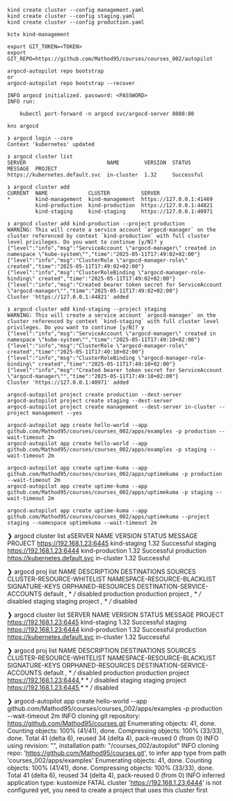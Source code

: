 ```shell
kind create cluster --config management.yaml
kind create cluster --config staging.yaml
kind create cluster --config production.yaml
```

```shell
kctx kind-management
```

```
export GIT_TOKEN=<TOKEN>
export GIT_REPO=https://github.com/Mathod95/courses/courses_002/autopilot
```

```shell
argocd-autopilot repo bootstrap
or
argocd-autopilot repo bootstrap --recover
```

```shell
INFO argocd initialized. password: <PASSWORD>
INFO run:

    kubectl port-forward -n argocd svc/argocd-server 8080:80
```

```shell
kns argocd
```

```shell
❯ argocd login --core
Context 'kubernetes' updated

❯ argocd cluster list
SERVER                          NAME        VERSION  STATUS      MESSAGE  PROJECT
https://kubernetes.default.svc  in-cluster  1.32     Successful

❯ argocd cluster add
CURRENT  NAME             CLUSTER          SERVER
*        kind-management  kind-management  https://127.0.0.1:41469
         kind-production  kind-production  https://127.0.0.1:44821
         kind-staging     kind-staging     https://127.0.0.1:40971

❯ argocd cluster add kind-production --project production
WARNING: This will create a service account `argocd-manager` on the cluster referenced by context `kind-production` with full cluster level privileges. Do you want to continue [y/N]? y
{"level":"info","msg":"ServiceAccount \"argocd-manager\" created in namespace \"kube-system\"","time":"2025-05-11T17:49:02+02:00"}
{"level":"info","msg":"ClusterRole \"argocd-manager-role\" created","time":"2025-05-11T17:49:02+02:00"}
{"level":"info","msg":"ClusterRoleBinding \"argocd-manager-role-binding\" created","time":"2025-05-11T17:49:02+02:00"}
{"level":"info","msg":"Created bearer token secret for ServiceAccount \"argocd-manager\"","time":"2025-05-11T17:49:02+02:00"}
Cluster 'https://127.0.0.1:44821' added

❯ argocd cluster add kind-staging --project staging
WARNING: This will create a service account `argocd-manager` on the cluster referenced by context `kind-staging` with full cluster level privileges. Do you want to continue [y/N]? y
{"level":"info","msg":"ServiceAccount \"argocd-manager\" created in namespace \"kube-system\"","time":"2025-05-11T17:49:10+02:00"}
{"level":"info","msg":"ClusterRole \"argocd-manager-role\" created","time":"2025-05-11T17:49:10+02:00"}
{"level":"info","msg":"ClusterRoleBinding \"argocd-manager-role-binding\" created","time":"2025-05-11T17:49:10+02:00"}
{"level":"info","msg":"Created bearer token secret for ServiceAccount \"argocd-manager\"","time":"2025-05-11T17:49:10+02:00"}
Cluster 'https://127.0.0.1:40971' added
```

```shell
argocd-autopilot project create production --dest-server 
argocd-autopilot project create staging --dest-server 
argocd-autopilot project create management --dest-server in-cluster --project management --yes 
```

```
argocd-autopilot app create hello-world --app github.com/Mathod95/courses/courses_002/apps/examples -p production --wait-timeout 2m
argocd-autopilot app create hello-world --app github.com/Mathod95/courses/courses_002/apps/examples -p staging --wait-timeout 2m

argocd-autopilot app create uptime-kuma --app github.com/Mathod95/courses/courses_002/apps/uptimekuma -p production --wait-timeout 2m
argocd-autopilot app create uptime-kuma --app github.com/Mathod95/courses/courses_002/apps/uptimekuma -p staging --wait-timeout 2m

argocd-autopilot app create uptime-kuma --app github.com/Mathod95/courses/courses_002/apps/uptimekuma --project staging --namespace uptimekuma --wait-timeout 2m
```


❯ argocd cluster list
aSERVER                          NAME             VERSION  STATUS      MESSAGE  PROJECT
https://192.168.1.23:6445       kind-staging     1.32     Successful           staging
https://192.168.1.23:6444       kind-production  1.32     Successful           production
https://kubernetes.default.svc  in-cluster       1.32     Successful

❯ argocd proj list
NAME        DESCRIPTION         DESTINATIONS  SOURCES  CLUSTER-RESOURCE-WHITELIST  NAMESPACE-RESOURCE-BLACKLIST  SIGNATURE-KEYS  ORPHANED-RESOURCES  DESTINATION-SERVICE-ACCOUNTS
default                         *,*           *        */*                         <none>                        <none>          disabled            <none>
production  production project  *,*           *        */*                         <none>                        <none>          disabled            <none>
staging     staging project     *,*           *        */*                         <none>                        <none>          disabled            <none>

❯ argocd cluster list
SERVER                          NAME             VERSION  STATUS      MESSAGE  PROJECT
https://192.168.1.23:6445       kind-staging     1.32     Successful           staging
https://192.168.1.23:6444       kind-production  1.32     Successful           production
https://kubernetes.default.svc  in-cluster       1.32     Successful

❯ argocd proj list
NAME        DESCRIPTION         DESTINATIONS                 SOURCES  CLUSTER-RESOURCE-WHITELIST  NAMESPACE-RESOURCE-BLACKLIST  SIGNATURE-KEYS  ORPHANED-RESOURCES  DESTINATION-SERVICE-ACCOUNTS
default                         *,*                          *        */*                         <none>                        <none>          disabled            <none>
production  production project  https://192.168.1.23:6444,*  *        */*                         <none>                        <none>          disabled            <none>
staging     staging project     https://192.168.1.23:6445,*  *        */*                         <none>                        <none>          disabled            <none>

❯ argocd-autopilot app create hello-world --app github.com/Mathod95/courses/courses_002/apps/examples -p production --wait-timeout 2m
INFO cloning git repository: https://github.com/Mathod95/courses.git
Enumerating objects: 41, done.
Counting objects: 100% (41/41), done.
Compressing objects: 100% (33/33), done.
Total 41 (delta 6), reused 34 (delta 4), pack-reused 0 (from 0)
INFO using revision: "", installation path: "/courses_002/autopilot"
INFO cloning repo: 'https://github.com/Mathod95/courses.git', to infer app type from path 'courses_002/apps/examples'
Enumerating objects: 41, done.
Counting objects: 100% (41/41), done.
Compressing objects: 100% (33/33), done.
Total 41 (delta 6), reused 34 (delta 4), pack-reused 0 (from 0)
INFO inferred application type: kustomize
FATAL cluster 'https://192.168.1.23:6444' is not configured yet, you need to create a project that uses this cluster first